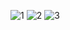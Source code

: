 ![1](https://user-images.githubusercontent.com/82725681/201930840-fc4cda78-f8bc-4996-a433-ab226091aafb.png)
![2](https://user-images.githubusercontent.com/82725681/201930857-75e07322-cebd-46d9-8497-2eba3ea9ee43.png)
![3](https://user-images.githubusercontent.com/82725681/201930871-ece50d6c-663a-44d5-bcce-ac828af879e9.png)
